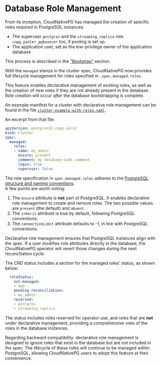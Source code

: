 # Database Role Management

From its inception, CloudNativePG has managed the creation of specific roles
required in PostgreSQL instances:

- The superuser `postgres` and the `streaming_replica` role.
  `cnpg_pooler_pgbouncer` too, if pooling is set up.
- The application user, set as the low-privilege owner of the application
  database

This process is described in the ["Bootstrap"](bootstrap.md) section.

With the `managed` stanza in the cluster spec, CloudNativePG now provides full
lifecycle management for roles specified
in `.spec.managed.roles`.

This feature enables declarative management of existing roles, as well as the
creation of new roles if they are not
already present in the database. Role creation will occur *after* the database bootstrapping is complete.

An example manifest for a cluster with declarative role management can be found
in the file [`cluster-example-with-roles.yaml`](samples/cluster-example-with-roles.yaml).

An excerpt from that file:

```yaml
apiVersion: postgresql.cnpg.io/v1
kind: Cluster
spec:
  managed:
    roles:
    - name: my_admin
      ensure: present
      comment: my database-side comment
      login: true
      superuser: false
```

The role specification in `spec.managed.roles` adheres to the
[PostgreSQL structure and naming conventions](https://www.postgresql.org/docs/current/sql-createrole.html).  
A few points are worth noting:

1. The `ensure` attribute is **not** part of PostgreSQL. It enables declarative
  role management to create and remove roles.
  The two possible values are `present` (the default) and `absent`.
2. The `inherit` attribute is true by default, following PostgreSQL conventions.
3. The `connectionLimit` attribute defaults to -1, in line with PostgreSQL conventions.

Declarative role management ensures that PostgreSQL instances align with the spec. If a user modifies role attributes
directly in the database, the CloudNativePG operator will revert those changes during the next reconciliation cycle.

The CRD status includes a section for the managed roles' status, as shown below:

```yaml
  roleStatus:
    not-managed:
    - app
    pending-reconciliation:
    - my_admin
    reserved:
    - postgres
    - streaming_replica
```

The status includes roles reserved for operator use, and roles that are **not**
under declarative management, providing a
comprehensive view of the roles in the database instances.

Regarding backward compatibility: declarative role management is designed to
ignore roles that exist in the database but are not included in the spec. The
lifecycle of these roles will continue to be managed within PostgreSQL, allowing
CloudNativePG users to adopt this feature at their convenience.
